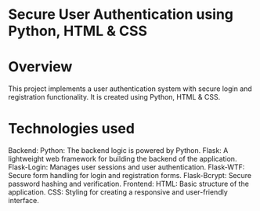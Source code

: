 # Secure User Authentication using Python, HTML & CSS

# Overview
This project implements a user authentication system with secure login and registration functionality. It is created using Python, HTML & CSS.

# Technologies used
Backend:
Python: The backend logic is powered by Python.
Flask: A lightweight web framework for building the backend of the application.
Flask-Login: Manages user sessions and user authentication.
Flask-WTF: Secure form handling for login and registration forms.
Flask-Bcrypt: Secure password hashing and verification.
Frontend:
HTML: Basic structure of the application.
CSS: Styling for creating a responsive and user-friendly interface.
